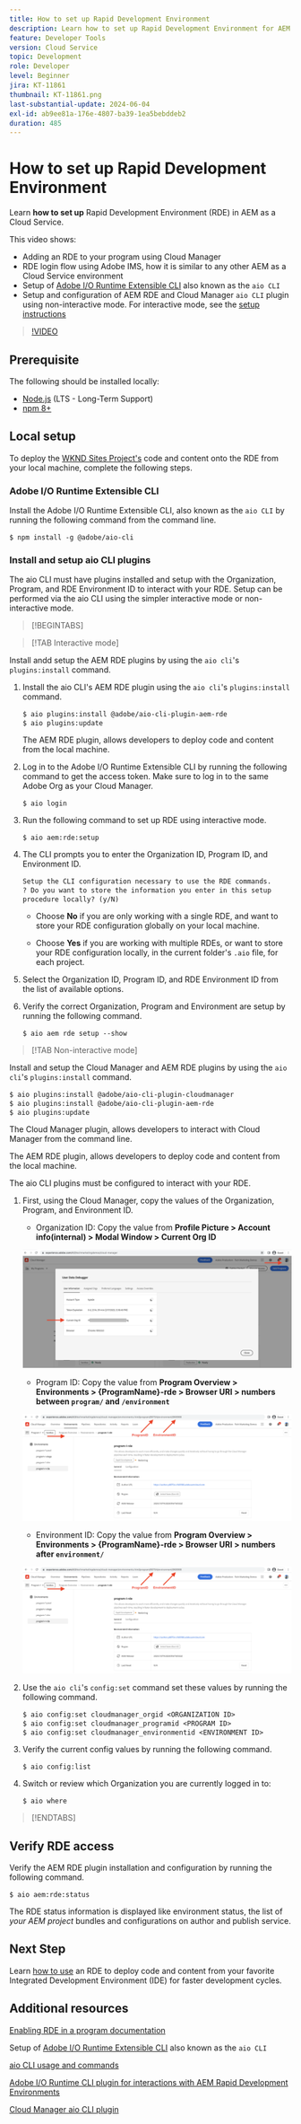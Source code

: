 ```yaml
---
title: How to set up Rapid Development Environment
description: Learn how to set up Rapid Development Environment for AEM as a Cloud Service.
feature: Developer Tools
version: Cloud Service
topic: Development
role: Developer
level: Beginner
jira: KT-11861
thumbnail: KT-11861.png
last-substantial-update: 2024-06-04
exl-id: ab9ee81a-176e-4807-ba39-1ea5bebddeb2
duration: 485
---
```

# How to set up Rapid Development Environment

Learn **how to set up** Rapid Development Environment (RDE) in AEM as a Cloud Service.

This video shows:

- Adding an RDE to your program using Cloud Manager
- RDE login flow using Adobe IMS, how it is similar to any other AEM as a Cloud Service environment
- Setup of [Adobe I/O Runtime Extensible CLI](https://developer.adobe.com/runtime/docs/guides/tools/cli_install/) also known as the `aio CLI`
- Setup and configuration of AEM RDE and Cloud Manager `aio CLI` plugin using non-interactive mode. For interactive mode, see the [setup instructions](#setup-the-aem-rde-plugin)

>[!VIDEO](https://video.tv.adobe.com/v/3415490?quality=12&learn=on)

## Prerequisite 

The following should be installed locally:

- [Node.js](https://nodejs.org/en/) (LTS - Long-Term Support)
- [npm 8+](https://docs.npmjs.com/)

## Local setup

To deploy the [WKND Sites Project's](https://github.com/adobe/aem-guides-wknd#aem-wknd-sites-project) code and content onto the RDE from your local machine, complete the following steps.

### Adobe I/O Runtime Extensible CLI 

Install the Adobe I/O Runtime Extensible CLI, also known as the `aio CLI` by running the following command from the command line. 

```shell
$ npm install -g @adobe/aio-cli
```

### Install and setup aio CLI plugins

The aio CLI must have plugins installed and setup with the Organization, Program, and RDE Environment ID to interact with your RDE. Setup can be performed via the aio CLI using the simpler interactive mode or non-interactive mode.

>[!BEGINTABS]

>[!TAB Interactive mode]

Install andd setup the AEM RDE plugins by using the `aio cli`'s `plugins:install` command.

1. Install the aio CLI's AEM RDE plugin using the `aio cli`'s `plugins:install` command.
 
    ```shell
    $ aio plugins:install @adobe/aio-cli-plugin-aem-rde    
    $ aio plugins:update
    ```

    The AEM RDE plugin, allows developers to deploy code and content from the local machine.

2. Log in to the Adobe I/O Runtime Extensible CLI by running the following command to get the access token. Make sure to log in to the same Adobe Org as your Cloud Manager.

    ```shell
    $ aio login
    ```

3. Run the following command to set up RDE using interactive mode.
    
    ```shell
    $ aio aem:rde:setup
    ```
    
4. The CLI prompts you to enter the Organization ID, Program ID, and Environment ID.

    ```shell
    Setup the CLI configuration necessary to use the RDE commands.
    ? Do you want to store the information you enter in this setup procedure locally? (y/N)
    ```

    - Choose __No__  if you are only working with a single RDE, and want to store your RDE configuration globally on your local machine.
  
    - Choose __Yes__ if you are working with multiple RDEs, or want to store your RDE configuration locally, in the current folder's `.aio` file, for each project.

5. Select the Organization ID, Program ID, and RDE Environment ID from the list of available options.

6. Verify the correct Organization, Program and Environment are setup by running the following command.

    ```shell
    $ aio aem rde setup --show
    ```

>[!TAB Non-interactive mode]

Install and setup the Cloud Manager and AEM RDE plugins by using the `aio cli`'s `plugins:install` command.

```shell
$ aio plugins:install @adobe/aio-cli-plugin-cloudmanager
$ aio plugins:install @adobe/aio-cli-plugin-aem-rde
$ aio plugins:update
```

The Cloud Manager plugin, allows developers to interact with Cloud Manager from the command line.

The AEM RDE plugin, allows developers to deploy code and content from the local machine.

The aio CLI plugins must be configured to interact with your RDE. 

1. First, using the Cloud Manager, copy the values of the Organization, Program, and Environment ID.

   -  Organization ID: Copy the value from **Profile Picture > Account info(internal) > Modal Window > Current Org ID**

    ![Organization ID](./assets/Org-ID.png)

   - Program ID: Copy the value from **Program Overview > Environments > {ProgramName}-rde > Browser URI > numbers between `program/` and `/environment`**

    ![Program and Environment ID](./assets/Program-Environment-Id.png)

   - Environment ID: Copy the value from **Program Overview > Environments > {ProgramName}-rde > Browser URI > numbers after `environment/`**

    ![Program and Environment ID](./assets/Program-Environment-Id.png)

1.  Use the `aio cli`'s `config:set` command set these values by running the following command.

    ```shell
    $ aio config:set cloudmanager_orgid <ORGANIZATION ID>
    $ aio config:set cloudmanager_programid <PROGRAM ID>
    $ aio config:set cloudmanager_environmentid <ENVIRONMENT ID>
    ```

1. Verify the current config values by running the following command.

    ```shell
    $ aio config:list
    ```

1. Switch or review which Organization you are currently logged in to:

    ```shell
    $ aio where
    ```

>[!ENDTABS]

## Verify RDE access

Verify the AEM RDE plugin installation and configuration by running the following command.

```shell
$ aio aem:rde:status
```

The RDE status information is displayed like environment status, the list of _your AEM project_ bundles and configurations on author and publish service.

## Next Step

Learn [how to use](./how-to-use.md) an RDE to deploy code and content from your favorite Integrated Development Environment (IDE) for faster development cycles.


## Additional resources

[Enabling RDE in a program documentation](https://experienceleague.adobe.com/docs/experience-manager-cloud-service/content/implementing/developing/rapid-development-environments.html#enabling-rde-in-a-program)

Setup of [Adobe I/O Runtime Extensible CLI](https://developer.adobe.com/runtime/docs/guides/tools/cli_install/) also known as the `aio CLI` 

[aio CLI usage and commands](https://github.com/adobe/aio-cli#usage)

[Adobe I/O Runtime CLI plugin for interactions with AEM Rapid Development Environments](https://github.com/adobe/aio-cli-plugin-aem-rde#aio-cli-plugin-aem-rde)

[Cloud Manager aio CLI plugin](https://github.com/adobe/aio-cli-plugin-cloudmanager)
